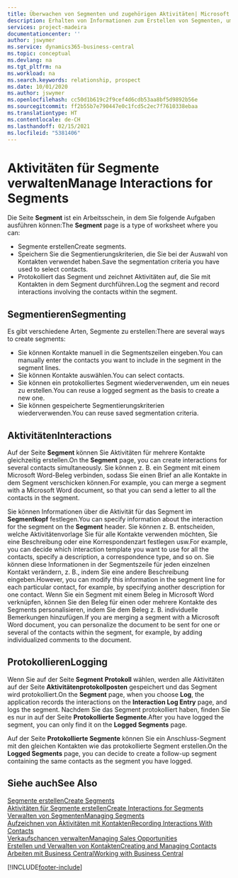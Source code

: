 ```yaml
---
title: Überwachen von Segmenten und zugehörigen Aktivitäten| Microsoft Docs
description: Erhalten von Informationen zum Erstellen von Segmenten, um Kontaktgruppen zu definieren und Festlegen von Aktivitäten für Segmente.
services: project-madeira
documentationcenter: ''
author: jswymer
ms.service: dynamics365-business-central
ms.topic: conceptual
ms.devlang: na
ms.tgt_pltfrm: na
ms.workload: na
ms.search.keywords: relationship, prospect
ms.date: 10/01/2020
ms.author: jswymer
ms.openlocfilehash: cc50d1b619c2f9cef4d6cdb53aa8bf5d9892b56e
ms.sourcegitcommit: ff2b55b7e790447e0c1fcd5c2ec7f7610338ebaa
ms.translationtype: HT
ms.contentlocale: de-CH
ms.lasthandoff: 02/15/2021
ms.locfileid: "5381406"
---
```

# <a name="manage-interactions-for-segments"></a><span data-ttu-id="0c8f1-103">Aktivitäten für Segmente verwalten</span><span class="sxs-lookup"><span data-stu-id="0c8f1-103">Manage Interactions for Segments</span></span>
<span data-ttu-id="0c8f1-104">Die Seite **Segment** ist ein Arbeitsschein, in dem Sie folgende Aufgaben ausführen können:</span><span class="sxs-lookup"><span data-stu-id="0c8f1-104">The **Segment** page is a type of worksheet where you can:</span></span>

* <span data-ttu-id="0c8f1-105">Segmente erstellen</span><span class="sxs-lookup"><span data-stu-id="0c8f1-105">Create segments.</span></span>
* <span data-ttu-id="0c8f1-106">Speichern Sie die Segmentierungskriterien, die Sie bei der Auswahl von Kontakten verwendet haben.</span><span class="sxs-lookup"><span data-stu-id="0c8f1-106">Save the segmentation criteria you have used to select contacts.</span></span>
* <span data-ttu-id="0c8f1-107">Protokolliert das Segment und zeichnet Aktivitäten auf, die Sie mit Kontakten in dem Segment durchführen.</span><span class="sxs-lookup"><span data-stu-id="0c8f1-107">Log the segment and record interactions involving the contacts within the segment.</span></span>

## <a name="segmenting"></a><span data-ttu-id="0c8f1-108">Segmentieren</span><span class="sxs-lookup"><span data-stu-id="0c8f1-108">Segmenting</span></span>
<span data-ttu-id="0c8f1-109">Es gibt verschiedene Arten, Segmente zu erstellen:</span><span class="sxs-lookup"><span data-stu-id="0c8f1-109">There are several ways to create segments:</span></span>

* <span data-ttu-id="0c8f1-110">Sie können Kontakte manuell in die Segmentszeilen eingeben.</span><span class="sxs-lookup"><span data-stu-id="0c8f1-110">You can manually enter the contacts you want to include in the segment in the segment lines.</span></span>
* <span data-ttu-id="0c8f1-111">Sie können Kontakte auswählen.</span><span class="sxs-lookup"><span data-stu-id="0c8f1-111">You can select contacts.</span></span>
* <span data-ttu-id="0c8f1-112">Sie können ein protokolliertes Segment wiederverwenden, um ein neues zu erstellen.</span><span class="sxs-lookup"><span data-stu-id="0c8f1-112">You can reuse a logged segment as the basis to create a new one.</span></span>
* <span data-ttu-id="0c8f1-113">Sie können gespeicherte Segmentierungskriterien wiederverwenden.</span><span class="sxs-lookup"><span data-stu-id="0c8f1-113">You can reuse saved segmentation criteria.</span></span>

## <a name="interactions"></a><span data-ttu-id="0c8f1-114">Aktivitäten</span><span class="sxs-lookup"><span data-stu-id="0c8f1-114">Interactions</span></span>
<span data-ttu-id="0c8f1-115">Auf der Seite **Segment** können Sie Aktivitäten für mehrere Kontakte gleichzeitig erstellen.</span><span class="sxs-lookup"><span data-stu-id="0c8f1-115">On the **Segment** page, you can create interactions for several contacts simultaneously.</span></span> <span data-ttu-id="0c8f1-116">Sie können z. B. ein Segment mit einem Microsoft Word-Beleg verbinden, sodass Sie einen Brief an alle Kontakte in dem Segment verschicken können.</span><span class="sxs-lookup"><span data-stu-id="0c8f1-116">For example, you can merge a segment with a Microsoft Word document, so that you can send a letter to all the contacts in the segment.</span></span>

<span data-ttu-id="0c8f1-117">Sie können Informationen über die Aktivität für das Segment im **Segmentkopf** festlegen.</span><span class="sxs-lookup"><span data-stu-id="0c8f1-117">You can specify information about the interaction for the segment on the **Segment** header.</span></span> <span data-ttu-id="0c8f1-118">Sie können z. B. entscheiden, welche Aktivitätenvorlage Sie für alle Kontakte verwenden möchten, Sie eine Beschreibung oder eine Korrespondenzart festlegen usw.</span><span class="sxs-lookup"><span data-stu-id="0c8f1-118">For example, you can decide which interaction template you want to use for all the contacts, specify a description, a correspondence type, and so on.</span></span> <span data-ttu-id="0c8f1-119">Sie können diese Informationen in der Segmentszeile für jeden einzelnen Kontakt verändern, z. B., indem Sie eine andere Beschreibung eingeben.</span><span class="sxs-lookup"><span data-stu-id="0c8f1-119">However, you can modify this information in the segment line for each particular contact, for example, by specifying another description for one contact.</span></span> <span data-ttu-id="0c8f1-120">Wenn Sie ein Segment mit einem Beleg in Microsoft Word verknüpfen, können Sie den Beleg für einen oder mehrere Kontakte des Segments personalisieren, indem Sie dem Beleg z. B. individuelle Bemerkungen hinzufügen.</span><span class="sxs-lookup"><span data-stu-id="0c8f1-120">If you are merging a segment with a Microsoft Word document, you can personalize the document to be sent for one or several of the contacts within the segment, for example, by adding individualized comments to the document.</span></span>

## <a name="logging"></a><span data-ttu-id="0c8f1-121">Protokollieren</span><span class="sxs-lookup"><span data-stu-id="0c8f1-121">Logging</span></span>
<span data-ttu-id="0c8f1-122">Wenn Sie auf der Seite **Segment** **Protokoll** wählen, werden alle Aktivitäten auf der Seite **Aktivitätenprotokollposten** gespeichert und das Segment wird protokolliert.</span><span class="sxs-lookup"><span data-stu-id="0c8f1-122">On the **Segment** page, when you choose **Log**, the application records the interactions on the **Interaction Log Entry** page, and logs the segment.</span></span> <span data-ttu-id="0c8f1-123">Nachdem Sie das Segment protokolliert haben, finden Sie es nur in auf der Seite **Protokollierte Segmente**.</span><span class="sxs-lookup"><span data-stu-id="0c8f1-123">After you have logged the segment, you can only find it on the **Logged Segments** page.</span></span>

<span data-ttu-id="0c8f1-124">Auf der Seite **Protokollierte Segmente** können Sie ein Anschluss-Segment mit den gleichen Kontakten wie das protokollierte Segment erstellen.</span><span class="sxs-lookup"><span data-stu-id="0c8f1-124">On the **Logged Segments** page, you can decide to create a follow-up segment containing the same contacts as the segment you have logged.</span></span>

## <a name="see-also"></a><span data-ttu-id="0c8f1-125">Siehe auch</span><span class="sxs-lookup"><span data-stu-id="0c8f1-125">See Also</span></span>
[<span data-ttu-id="0c8f1-126">Segmente erstellen</span><span class="sxs-lookup"><span data-stu-id="0c8f1-126">Create Segments</span></span>](marketing-how-create-segment.md)  
[<span data-ttu-id="0c8f1-127">Aktivitäten für Segmente erstellen</span><span class="sxs-lookup"><span data-stu-id="0c8f1-127">Create Interactions for Segments</span></span>](marketing-how-create-interactions.md)  
[<span data-ttu-id="0c8f1-128">Verwalten von Segmenten</span><span class="sxs-lookup"><span data-stu-id="0c8f1-128">Managing Segments</span></span>](marketing-segments.md)  
[<span data-ttu-id="0c8f1-129">Aufzeichnen von Aktivitäten mit Kontakten</span><span class="sxs-lookup"><span data-stu-id="0c8f1-129">Recording Interactions With Contacts</span></span>](marketing-interactions.md)  
[<span data-ttu-id="0c8f1-130">Verkaufschancen verwalten</span><span class="sxs-lookup"><span data-stu-id="0c8f1-130">Managing Sales Opportunities</span></span>](marketing-manage-sales-opportunities.md)  
[<span data-ttu-id="0c8f1-131">Erstellen und Verwalten von Kontakten</span><span class="sxs-lookup"><span data-stu-id="0c8f1-131">Creating and Managing Contacts</span></span>](marketing-contacts.md)  
[<span data-ttu-id="0c8f1-132">Arbeiten mit  Business Central</span><span class="sxs-lookup"><span data-stu-id="0c8f1-132">Working with Business Central</span></span>](ui-work-product.md)


[!INCLUDE[footer-include](includes/footer-banner.md)]